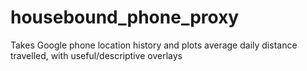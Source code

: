 # housebound_phone_proxy
Takes Google phone location history and plots average daily distance travelled, with useful/descriptive overlays
